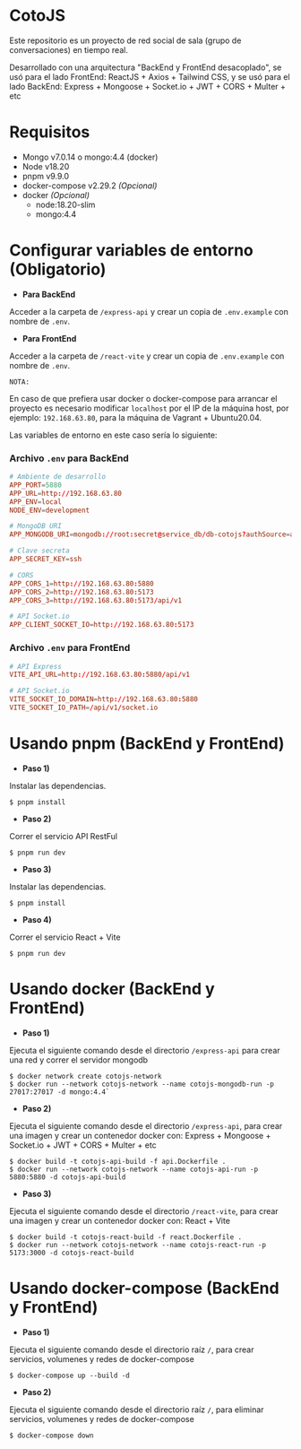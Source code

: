 # CotoJS

Este repositorio es un proyecto de red social de sala (grupo de conversaciones) en tiempo real.

Desarrollado con una arquitectura "BackEnd y FrontEnd desacoplado", se usó para el lado FrontEnd: ReactJS + Axios + Tailwind CSS, y se usó para el lado BackEnd: Express + Mongoose + Socket.io + JWT + CORS + Multer + etc

# Requisitos

* Mongo v7.0.14 o mongo:4.4 (docker)
* Node v18.20
* pnpm v9.9.0
* docker-compose v2.29.2 _(Opcional)_
* docker _(Opcional)_
    - node:18.20-slim
    - mongo:4.4

# Configurar variables de entorno (Obligatorio)

* __Para BackEnd__ 

Acceder a la carpeta de `/express-api` y crear un copia de `.env.example` con nombre de `.env`.

* __Para FrontEnd__ 

Acceder a la carpeta de `/react-vite` y crear un copia de `.env.example` con nombre de `.env`.

``NOTA:``

En caso de que prefiera usar docker o docker-compose para arrancar el proyecto es necesario modificar `localhost` por el IP de la máquina host, por ejemplo: ``192.168.63.80``, para la máquina de Vagrant + Ubuntu20.04.

Las variables de entorno en este caso sería lo siguiente:

### Archivo `.env` para BackEnd

```toml
# Ambiente de desarrollo
APP_PORT=5880
APP_URL=http://192.168.63.80
APP_ENV=local
NODE_ENV=development

# MongoDB URI
APP_MONGODB_URI=mongodb://root:secret@service_db/db-cotojs?authSource=admin

# Clave secreta
APP_SECRET_KEY=ssh

# CORS
APP_CORS_1=http://192.168.63.80:5880
APP_CORS_2=http://192.168.63.80:5173
APP_CORS_3=http://192.168.63.80:5173/api/v1

# API Socket.io
APP_CLIENT_SOCKET_IO=http://192.168.63.80:5173
```

### Archivo `.env` para FrontEnd
 
```toml
# API Express
VITE_API_URL=http://192.168.63.80:5880/api/v1

# API Socket.io
VITE_SOCKET_IO_DOMAIN=http://192.168.63.80:5880
VITE_SOCKET_IO_PATH=/api/v1/socket.io
```

# Usando pnpm (BackEnd y FrontEnd)

* __Paso 1)__

Instalar las dependencias.

```shell
$ pnpm install
```

* __Paso 2)__

Correr el servicio API RestFul

```shell
$ pnpm run dev
```

* __Paso 3)__

Instalar las dependencias.

```shell
$ pnpm install
```

* __Paso 4)__

Correr el servicio React + Vite

```shell
$ pnpm run dev
```

# Usando docker (BackEnd y FrontEnd)

* __Paso 1)__

Ejecuta el siguiente comando desde el directorio `/express-api` para crear una red y correr el servidor mongodb

```shell
$ docker network create cotojs-network
$ docker run --network cotojs-network --name cotojs-mongodb-run -p 27017:27017 -d mongo:4.4`
```

* __Paso 2)__

Ejecuta el siguiente comando desde el directorio `/express-api`, para crear una imagen y crear un contenedor docker con: Express + Mongoose + Socket.io + JWT + CORS + Multer + etc

```shell
$ docker build -t cotojs-api-build -f api.Dockerfile .
$ docker run --network cotojs-network --name cotojs-api-run -p 5880:5880 -d cotojs-api-build
```

* __Paso 3)__

Ejecuta el siguiente comando desde el directorio `/react-vite`, para crear una imagen y crear un contenedor docker con: React + Vite

```shell
$ docker build -t cotojs-react-build -f react.Dockerfile .
$ docker run --network cotojs-network --name cotojs-react-run -p 5173:3000 -d cotojs-react-build
```

# Usando docker-compose (BackEnd y FrontEnd)

* __Paso 1)__

Ejecuta el siguiente comando desde el directorio raíz `/`, para crear servicios, volumenes y redes de docker-compose 

```shell
$ docker-compose up --build -d
```

* __Paso 2)__

Ejecuta el siguiente comando desde el directorio raíz `/`, para eliminar servicios, volumenes y redes de docker-compose 

```shell
$ docker-compose down
```
